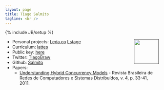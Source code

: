 ```yaml
---
layout: page
title: Tiago Salmito
tagline: <br />
---
```

{% include JB/setup %}

<a href="https://github.com/Salmito" style="float: right;border: 1px solid;"><img src="https://secure.gravatar.com/avatar/b7408e48a5765feed953f4ac73c37fce.png" width="80" height="80"></a>

* Personal projects: [Leda.co](http://leda.co/) [Lstage](http://github.com/Salmito/lstage)
* Curriculum: [lattes](http://lattes.cnpq.br/9064058945131816)
* Public key: [here](tiago@salmito.com.pub)
* Twitter: [TiagoBraw](http://twitter.com/TiagoBraw/)
* Github: [Salmito](http://github.com/Salmito/)
* Papers:
   * [Understanding Hybrid Concurrency Models](papers/rb-resd2011) - Revista Brasileira de Redes de Computadores e Sistemas Distribuídos, v. 4, p. 33-41, 2011.



<!--Archive:

<ul class="posts">
  {% for post in site.posts %}
    <li><span>{{ post.date | date_to_string }}</span> &raquo; <a href="{{ BASE_PATH }}{{ post.url }}">{{ post.title }}</a></li>
  {% endfor %}
</ul>-->



